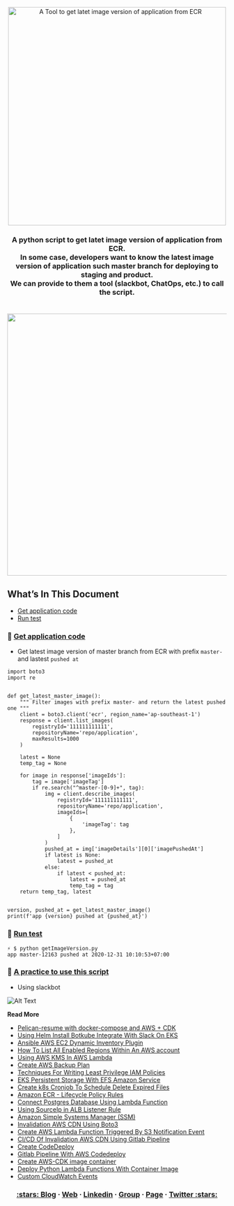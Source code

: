 <p align="center">
  <a href="https://dev.to/vumdao">
    <img alt="A Tool to get latet image version of application from ECR" src="https://dev-to-uploads.s3.amazonaws.com/i/aqbkj87wr6mbiuble3zv.png" width="500" />
  </a>
</p>
<h3 align="center">
  <div>A python script to get latet image version of application from ECR.</div>
  <div>In some case, developers want to know the latest image version of application such master branch for deploying to staging and product.</div>
  <div>We can provide to them a tool (slackbot, ChatOps, etc.) to call the script.</div>
</h3>


<h1 align="center">
  <img src="https://dev-to-uploads.s3.amazonaws.com/i/6c8o2euizjbx8kxnyxz0.png" width=600/>
</h1>

## What’s In This Document 
- [Get application code](#-Get-application-code)
- [Run test](#-Run-test)


### 🚀 **[Get application code](#-Get-application-code)**
- Get latest image version of master branch from ECR with prefix `master-` and lastest `pushed at`

```
import boto3
import re


def get_latest_master_image():
    """ Filter images with prefix master- and return the latest pushed one """
    client = boto3.client('ecr', region_name='ap-southeast-1')
    response = client.list_images(
        registryId='111111111111',
        repositoryName='repo/application',
        maxResults=1000
    )

    latest = None
    temp_tag = None

    for image in response['imageIds']:
        tag = image['imageTag']
        if re.search("^master-[0-9]+", tag):
            img = client.describe_images(
                registryId='111111111111',
                repositoryName='repo/application',
                imageIds=[
                    {
                        'imageTag': tag
                    },
                ]
            )
            pushed_at = img['imageDetails'][0]['imagePushedAt']
            if latest is None:
                latest = pushed_at
            else:
                if latest < pushed_at:
                    latest = pushed_at
                    temp_tag = tag
    return temp_tag, latest


version, pushed_at = get_latest_master_image()
print(f'app {version} pushed at {pushed_at}')
```

### 🚀 **[Run test](#-Run-test)**
```
⚡ $ python getImageVersion.py 
app master-12163 pushed at 2020-12-31 10:10:53+07:00
```

### 🚀 **[A practice to use this script](#-A-practice-to-use-this-script)**
- Using slackbot

![Alt Text](https://dev-to-uploads.s3.amazonaws.com/i/ieeiwcd980ciz7uaqf8q.png)


**Read More**
- [Pelican-resume with docker-compose and AWS + CDK](https://dev.to/vumdao/pelican-resume-with-docker-compose-and-aws-cdk-33e5)
- [Using Helm Install Botkube Integrate With Slack On EKS](https://dev.to/vumdao/using-helm-install-botkube-integrate-with-slack-on-eks-gmn)
- [Ansible AWS EC2 Dynamic Inventory Plugin](https://dev.to/vumdao/ansible-aws-ec2-dynamic-inventory-plugin-3bme)
- [How To List All Enabled Regions Within An AWS account](https://dev.to/vumdao/list-all-enabled-regions-within-an-aws-account-4oo7)
- [Using AWS KMS In AWS Lambda](https://dev.to/vumdao/using-aws-kms-in-aws-lambda-2jm2)
- [Create AWS Backup Plan](https://dev.to/vumdao/create-aws-backup-plan-a0f)
- [Techniques For Writing Least Privilege IAM Policies](https://dev.to/vumdao/techniques-for-writing-least-privilege-iam-policies-4fc7)
- [EKS Persistent Storage With EFS Amazon Service](https://dev.to/vumdao/eks-persistent-storage-with-efs-amazon-service-14ei)
- [Create k8s Cronjob To Schedule Delete Expired Files](https://dev.to/vumdao/create-k8s-cronjob-to-schedule-delete-expired-files-1i41)
- [Amazon ECR - Lifecycle Policy Rules](https://dev.to/vumdao/amazon-ecr-lifecycle-policy-rules-1l59)
- [Connect Postgres Database Using Lambda Function](https://dev.to/vumdao/connect-postgres-database-using-lambda-function-1mca)
- [Using SourceIp in ALB Listener Rule](https://dev.to/vumdao/using-sourceip-in-alb-listener-rule-377b)
- [Amazon Simple Systems Manager (SSM)](https://dev.to/vumdao/amazon-simple-systems-manager-ssm-2pb0)
- [Invalidation AWS CDN Using Boto3](https://dev.to/vumdao/invalidation-aws-cdn-using-boto3-2k9g)
- [Create AWS Lambda Function Triggered By S3 Notification Event](https://dev.to/vumdao/create-aws-lambda-function-triggered-by-s3-notification-event-9p0)
- [CI/CD Of Invalidation AWS CDN Using Gitlab Pipeline](https://dev.to/vumdao/ci-cd-of-invalidation-aws-cdn-using-gitlab-pipeline-34op)
- [Create CodeDeploy](https://dev.to/vumdao/create-codedeploy-4425)
- [Gitlab Pipeline With AWS Codedeploy](https://dev.to/vumdao/gitlab-pipeline-with-aws-codedeploy-30cl)
- [Create AWS-CDK image container](https://dev.to/vumdao/create-aws-cdk-image-container-43ei)
- [Deploy Python Lambda Functions With Container Image](https://dev.to/vumdao/deploy-python-lambda-functions-with-container-image-5hgj)
- [Custom CloudWatch Events](https://dev.to/vumdao/custom-cloudwatch-events-4j3j)

<h3 align="center">
  <a href="https://dev.to/vumdao">:stars: Blog</a>
  <span> · </span>
  <a href="https://vumdao.hashnode.dev/">Web</a>
  <span> · </span>
  <a href="https://www.linkedin.com/in/vu-dao-9280ab43/">Linkedin</a>
  <span> · </span>
  <a href="https://www.linkedin.com/groups/12488649/">Group</a>
  <span> · </span>
  <a href="https://www.facebook.com/CloudOpz-104917804863956">Page</a>
  <span> · </span>
  <a href="https://twitter.com/VuDao81124667">Twitter :stars:</a>
</h3>

